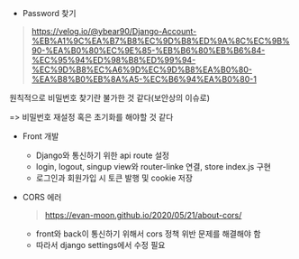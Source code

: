 - Password 찾기

> https://velog.io/@ybear90/Django-Account-%EB%A1%9C%EA%B7%B8%EC%9D%B8%ED%9A%8C%EC%9B%90-%EA%B0%80%EC%9E%85-%EB%B6%80%EB%B6%84-%EC%95%94%ED%98%B8%ED%99%94-%EC%9D%B8%EC%A6%9D%EC%9D%B8%EA%B0%80-%EA%B8%B0%EB%8A%A5-%EC%B6%94%EA%B0%80-1

원칙적으로 비밀번호 찾기란 불가한 것 같다(보안상의 이슈로)



=> 비밀번호 재설정 혹은 초기화를 해야할 것 같다



- Front 개발
  - Django와 통신하기 위한 api route 설정
  - login, logout, singup view와 router-linke 연결, store index.js 구현
  - 로그인과 회원가입 시 토큰 발행 및 cookie 저장

- CORS 에러

  > https://evan-moon.github.io/2020/05/21/about-cors/

  - front와 back이 통신하기 위해서 cors 정책 위반 문제를 해결해야 함
  - 따라서 django settings에서 수정 필요

  